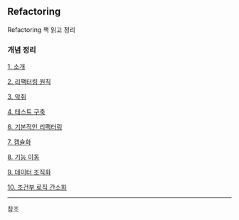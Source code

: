 ## Refactoring

Refactoring 책 읽고 정리

### 개념 정리

[1. 소개](./01-refactoring-first-example.md)

[2. 리팩터링 원칙](./02-refactoring-rule.md)

[3. 악취](./03-stink.md)

[4. 테스트 구축](./04-test-build-up.md)

[6. 기본적인 리팩터링](./06-basic-refactoring.md)

[7. 캡슐화](./07-encapsulation.md)

[8. 기능 이동](./08-function-migration.md)

[9. 데이터 조직화](./09-data-organization.md)

[10. 조건부 로직 간소화](./10-conditional-logic.md)

---

참조
